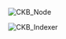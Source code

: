 
![CKB_Node](https://user-images.githubusercontent.com/88362240/128635366-ba043456-5bca-4991-abf8-90b0af71bec4.png)

![CKB_Indexer](https://user-images.githubusercontent.com/88362240/128635365-d348e96a-c3b6-4f91-9d8f-17e8183e4dd1.png)

